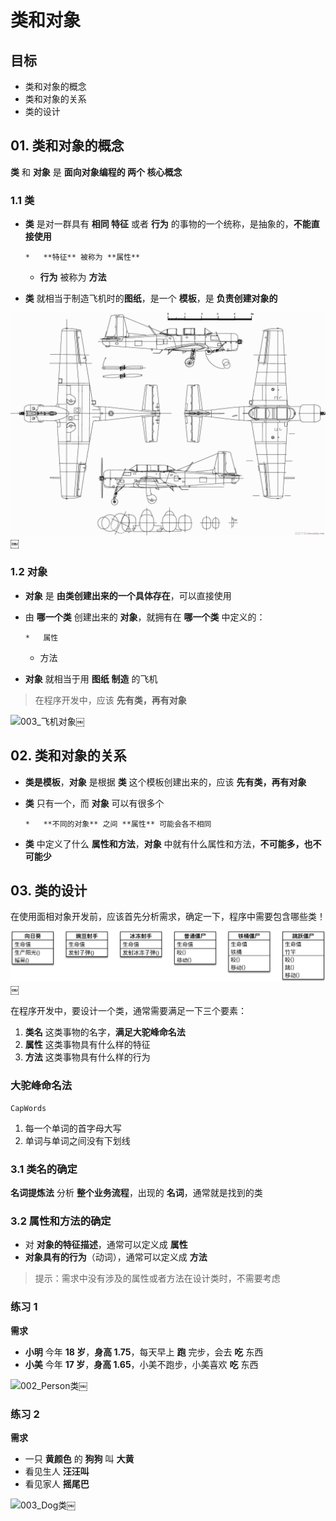 # 类和对象

## 目标

*   类和对象的概念
*   类和对象的关系
*   类的设计

## 01. 类和对象的概念

**类** 和 **对象** 是 **面向对象编程的 两个 核心概念**

### 1.1 类

*   **类** 是对一群具有 **相同 特征** 或者 **行为** 的事物的一个统称，是抽象的，**不能直接使用**

        *   **特征** 被称为 **属性**
    *   **行为** 被称为 **方法**
*   **类** 就相当于制造飞机时的**图纸**，是一个 **模板**，是 **负责创建对象的**

![002_飞机设计图纸](media/002_%E9%A3%9E%E6%9C%BA%E8%AE%BE%E8%AE%A1%E5%9B%BE%E7%BA%B8.png)￼

### 1.2 对象

*   **对象** 是 **由类创建出来的一个具体存在**，可以直接使用
*   由 **哪一个类** 创建出来的 **对象**，就拥有在 **哪一个类** 中定义的：

        *   属性
    *   方法
*   **对象** 就相当于用 **图纸** **制造** 的飞机

> 在程序开发中，应该 **先有类，再有对象**

![003_飞机对象](media/003_%E9%A3%9E%E6%9C%BA%E5%AF%B9%E8%B1%A1.png)￼

## 02. 类和对象的关系

*   **类是模板**，**对象** 是根据 **类** 这个模板创建出来的，应该 **先有类，再有对象**
*   **类** 只有一个，而 **对象** 可以有很多个

        *   **不同的对象** 之间 **属性** 可能会各不相同
*   **类** 中定义了什么 **属性和方法**，**对象** 中就有什么属性和方法，**不可能多，也不可能少**

## 03. 类的设计

在使用面相对象开发前，应该首先分析需求，确定一下，程序中需要包含哪些类！

![001_植物大战僵尸类图](media/001_%E6%A4%8D%E7%89%A9%E5%A4%A7%E6%88%98%E5%83%B5%E5%B0%B8%E7%B1%BB%E5%9B%BE.png)￼

在程序开发中，要设计一个类，通常需要满足一下三个要素：

1.  **类名** 这类事物的名字，**满足大驼峰命名法**
2.  **属性** 这类事物具有什么样的特征
3.  **方法** 这类事物具有什么样的行为

### 大驼峰命名法

`CapWords`

1.  每一个单词的首字母大写
2.  单词与单词之间没有下划线

### 3.1 类名的确定

**名词提炼法** 分析 **整个业务流程**，出现的 **名词**，通常就是找到的类

### 3.2 属性和方法的确定

*   对 **对象的特征描述**，通常可以定义成 **属性**
*   **对象具有的行为**（动词），通常可以定义成 **方法**

> 提示：需求中没有涉及的属性或者方法在设计类时，不需要考虑

### 练习 1

**需求**

*   **小明** 今年 **18 岁**，**身高 1.75**，每天早上 **跑** 完步，会去 **吃** 东西
*   **小美** 今年 **17 岁**，**身高 1.65**，小美不跑步，小美喜欢 **吃** 东西

![002_Person类](media/002_Person类.png)￼

### 练习 2

**需求**

*   一只 **黄颜色** 的 **狗狗** 叫 **大黄**
*   看见生人 **汪汪叫**
*   看见家人 **摇尾巴**

![003_Dog类](media/003_Dog%E7%B1%BB.png)￼